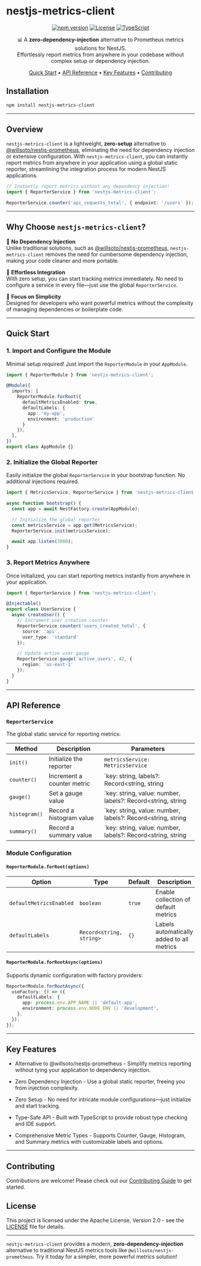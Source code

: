 # nestjs-metrics-client

<div align="center">

[![npm version](https://badge.fury.io/js/nestjs-metrics-client.svg)](https://badge.fury.io/js/nestjs-metrics-client)
[![License](https://img.shields.io/badge/License-Apache_2.0-blue.svg)](https://opensource.org/licenses/Apache-2.0)
[![TypeScript](https://img.shields.io/badge/TypeScript-Ready-blue.svg)](https://www.typescriptlang.org)

📊 A **zero-dependency-injection** alternative to Prometheus metrics solutions for NestJS.  
Effortlessly report metrics from anywhere in your codebase without complex setup or dependency injection.

[Quick Start](#quick-start) •
[API Reference](#api-reference) •
[Key Features](#key-features) •
[Contributing](#contributing)

</div>


## Installation

```bash
npm install nestjs-metrics-client
```
---

## Overview

`nestjs-metrics-client` is a lightweight, **zero-setup** alternative to [@willsoto/nestjs-prometheus](https://github.com/willsoto/nestjs-prometheus), eliminating the need for dependency injection or extensive configuration. With `nestjs-metrics-client`, you can instantly report metrics from anywhere in your application using a global static reporter, streamlining the integration process for modern NestJS applications.

```typescript
// Instantly report metrics without any dependency injection!
import { ReporterService } from 'nestjs-metrics-client';

ReporterService.counter('api_requests_total', { endpoint: '/users' });
```
---

## Why Choose `nestjs-metrics-client`?

🚀 **No Dependency Injection**  
   Unlike traditional solutions, such as [@willsoto/nestjs-prometheus](https://github.com/willsoto/nestjs-prometheus), `nestjs-metrics-client` removes the need for cumbersome dependency injection, making your code cleaner and more portable.

🌟 **Effortless Integration**  
   With zero setup, you can start tracking metrics immediately. No need to configure a service in every file—just use the global `ReporterService`.

🎯 **Focus on Simplicity**  
   Designed for developers who want powerful metrics without the complexity of managing dependencies or boilerplate code.

---

## Quick Start

### 1. Import and Configure the Module

Minimal setup required! Just import the `ReporterModule` in your `AppModule`.

```typescript
import { ReporterModule } from 'nestjs-metrics-client';

@Module({
  imports: [
    ReporterModule.forRoot({
      defaultMetricsEnabled: true,
      defaultLabels: {
        app: 'my-app',
        environment: 'production'
      }
    }),
  ],
})
export class AppModule {}
```

### 2. Initialize the Global Reporter

Easily initialize the global `ReporterService` in your bootstrap function. No additional injections required.

```typescript
import { MetricsService, ReporterService } from 'nestjs-metrics-client';

async function bootstrap() {
  const app = await NestFactory.create(AppModule);

  // Initialize the global reporter
  const metricsService = app.get(MetricsService);
  ReporterService.init(metricsService);

  await app.listen(3000);
}
```

### 3. Report Metrics Anywhere

Once initialized, you can start reporting metrics instantly from anywhere in your application.

```typescript
import { ReporterService } from 'nestjs-metrics-client';

@Injectable()
export class UserService {
  async createUser() {
    // Increment user creation counter
    ReporterService.counter('users_created_total', {
      source: 'api',
      user_type: 'standard'
    });

    // Update active user gauge
    ReporterService.gauge('active_users', 42, {
      region: 'us-east-1'
    });
  }
}
```
---

## API Reference

### `ReporterService`

The global static service for reporting metrics:

| Method       | Description                 | Parameters                                                  |
|--------------|-----------------------------|-------------------------------------------------------------|
| `init()`     | Initialize the reporter     | `metricsService: MetricsService`                           |
| `counter()`  | Increment a counter metric  | `key: string, labels?: Record<string, string | number>`     |
| `gauge()`    | Set a gauge value           | `key: string, value: number, labels?: Record<string, string | number>` |
| `histogram()`| Record a histogram value    | `key: string, value: number, labels?: Record<string, string | number>, buckets?: number[]` |
| `summary()`  | Record a summary value      | `key: string, value: number, labels?: Record<string, string | number>, percentiles?: number[]` |

### Module Configuration

#### `ReporterModule.forRoot(options)`

| Option                  | Type                       | Default    | Description                                   |
|-------------------------|----------------------------|------------|-----------------------------------------------|
| `defaultMetricsEnabled` | `boolean`                 | `true`     | Enable collection of default metrics          |
| `defaultLabels`         | `Record<string, string>`  | `{}`       | Labels automatically added to all metrics     |

#### `ReporterModule.forRootAsync(options)`

Supports dynamic configuration with factory providers:

```typescript
ReporterModule.forRootAsync({
  useFactory: () => ({
    defaultLabels: {
      app: process.env.APP_NAME || 'default-app',
      environment: process.env.NODE_ENV || 'development',
    },
  }),
});
```

---

## Key Features

- Alternative to @willsoto/nestjs-prometheus - Simplify metrics reporting without tying your application to dependency injection.

- Zero Dependency Injection - Use a global static reporter, freeing you from injection complexity.

- Zero Setup - No need for intricate module configurations—just initialize and start tracking.

- Type-Safe API - Built with TypeScript to provide robust type checking and IDE support.

- Comprehensive Metric Types - Supports Counter, Gauge, Histogram, and Summary metrics with customizable labels and options.
---

## Contributing

Contributions are welcome! Please check out our [Contributing Guide](CONTRIBUTING.md) to get started.

## License

This project is licensed under the Apache License, Version 2.0 - see the [LICENSE](LICENSE) file for details.

---

`nestjs-metrics-client` provides a modern, **zero-dependency-injection** alternative to traditional NestJS metrics tools like `@willsoto/nestjs-prometheus`. Try it today for a simpler, more powerful metrics solution!